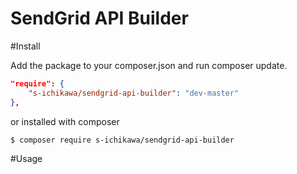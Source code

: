 SendGrid API Builder
====

#Install

Add the package to your composer.json and run composer update.
```json
"require": {
    "s-ichikawa/sendgrid-api-builder": "dev-master"
},
```

or installed with composer
```
$ composer require s-ichikawa/sendgrid-api-builder
```

#Usage
